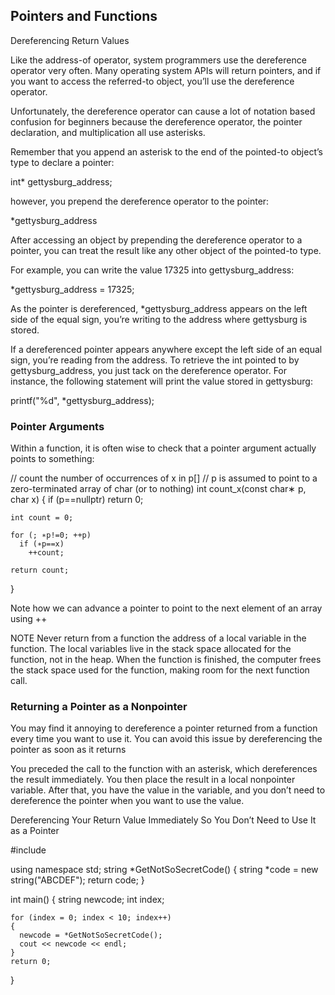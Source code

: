 ## Pointers and Functions

Dereferencing Return Values

Like the address-of operator, system programmers use the dereference operator very often. Many operating system APIs will return pointers, and if you want to access the referred-to object, you’ll use the dereference operator.

Unfortunately, the dereference operator can cause a lot of notation based confusion for beginners because the dereference operator, the pointer declaration, and multiplication all use asterisks.

Remember that you append an asterisk to the end of the pointed-to object’s type to declare a pointer:

  int* gettysburg_address;

however, you prepend the dereference operator to the pointer:

  *gettysburg_address

After accessing an object by prepending the dereference operator to a pointer, you can treat the result like any other object of the pointed-to type.

For example, you can write the value 17325 into gettysburg_address:

  *gettysburg_address = 17325;

As the pointer is dereferenced, *gettysburg_address appears on the left side of the equal sign, you’re writing to the address where gettysburg is stored.

If a dereferenced pointer appears anywhere except the left side of an
equal sign, you’re reading from the address. To retrieve the int pointed
to by gettysburg_address, you just tack on the dereference operator. For
instance, the following statement will print the value stored in gettysburg:

  printf("%d", *gettysburg_address);


### Pointer Arguments

Within a function, it is often wise to check that a pointer argument actually points to something:

  // count the number of occurrences of x in p[]
  // p is assumed to point to a zero-terminated array of char (or to nothing)
  int count_x(const char∗ p, char x)
  {
    if (p==nullptr)
      return 0;

    int count = 0;

    for (; ∗p!=0; ++p)
      if (∗p==x)
        ++count;

    return count;
  }

Note how we can advance a pointer to point to the next element of an array using ++

NOTE
Never return from a function the address of a local variable in the function.
The local variables live in the stack space allocated for the function, not in
the heap. When the function is finished, the computer frees the stack space
used for the function, making room for the next function call.



### Returning a Pointer as a Nonpointer

You may find it annoying to dereference a pointer returned from a function
every time you want to use it. You can avoid this issue by dereferencing the pointer as soon as it returns

You preceded the call to the function with an asterisk, which dereferences the result immediately. You then place the result in a local nonpointer variable. After that, you have the value in the variable, and you don’t
need to dereference the pointer when you want to use the value.

Dereferencing Your Return Value Immediately So You Don’t Need to Use It as a Pointer

  #include <iostream>

  using namespace std;
  string *GetNotSoSecretCode()
  {
    string *code = new string("ABCDEF");
    return code;
  }

  int main()
  {
    string newcode;
    int index;

    for (index = 0; index < 10; index++)
    {
      newcode = *GetNotSoSecretCode();
      cout << newcode << endl;
    }
    return 0;
  }
